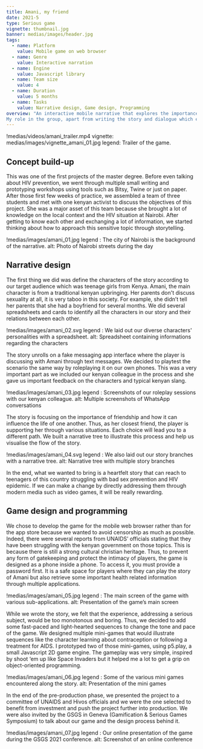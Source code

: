 ```yaml
---
title: Amani, my friend
date: 2021-5
type: Serious game
vignette: thumbnail.jpg
banner: medias/images/header.jpg
tags:
  - name: Platform
    value: Mobile game on web browser
  - name: Genre
    value: Interactive narration
  - name: Engine
    value: Javascript library
  - name: Team size
    value: 4
  - name: Duration
    value: 5 months
  - name: Tasks
    value: Narrative design, Game design, Programming
overview: "An interactive mobile narrative that explores the importance of friendship in the context of HIV prevention, through playful mini-games and heartfelt conversations. This group project, developed as a website prototype with Javascript, was selected by UNAIDS and Hivos to be further developed and distributed as part of a prevention campaign in Kenya.
My role in the group, apart from writing the story and dialogue which everyone did, was developing the mini-games in Javascript."
---
```


!medias/videos/amani_trailer.mp4
  vignette: medias/images/vignette_amani_01.jpg
  legend: Trailer of the game.

## Concept build-up

This was one of the first projects of the master degree. Before even talking about HIV prevention, we went through multiple small writing and prototyping workshops using tools such as Bitsy, Twine or just on paper.
After those first few weeks of practice, we assembled a team of three students and met with one kenyan activist to discuss the objectives of this project. She was a major asset of this team because she brought a lot of knowledge on the local context and the HIV situation at Nairobi. After getting to know each other and exchanging a lot of information, we started thinking about how to approach this sensitive topic through storytelling.

!medias/images/amani_01.jpg
  legend : The city of Nairobi is the background of the narrative.
  alt: Photo of Nairobi streets during the day

## Narrative design

The first thing we did was define the characters of the story according to our target audience which was teenage girls from Kenya. Amani, the main character is from a traditional kenyan upbringing. Her parents don't discuss sexuality at all, it is very taboo in this society. For example, she didn’t tell her parents that she had a boyfriend for several months. We did several spreadsheets and cards to identify all the characters in our story and their relations between each other.

!medias/images/amani_02.svg
  legend : We laid out our diverse characters' personalities with a spreadsheet.
  alt: Spreadsheet containing informations regarding the characters

The story unrolls on a fake messaging app interface where the player is discussing with Amani through text messages. We decided to playtest the scenario the same way by roleplaying it on our own phones. This was a very important part as we included our kenyan colleague in the process and she gave us important feedback on the characters and typical kenyan slang.

!medias/images/amani_03.jpg
  legend : Screenshots of our roleplay sessions with our kenyan colleague.
  alt: Multiple screenshots of WhatsApp conversations

The story is focusing on the importance of friendship and how it can influence the life of one another. Thus, as her closest friend, the player is supporting her through various situations. Each choice will lead you to a different path. We built a narrative tree to illustrate this process and help us visualise the flow of the story.

!medias/images/amani_04.svg
  legend : We also laid out our story branches with a narrative tree.
  alt: Narrative tree with multiple story branches

In the end, what we wanted to bring is a heartfelt story that can reach to teenagers of this country struggling with bad sex prevention and HIV epidemic. If we can make a change by directly addressing them through modern media such as video games, it will be really rewarding.

## Game design and programming

We chose to develop the game for the mobile web browser rather than for the app store because we wanted to avoid censorship as much as possible. Indeed, there were several reports from UNAIDS’ officials stating that they have been struggling with the kenyan government on those topics. This is because there is still a strong cultural christian heritage.
Thus, to prevent any form of gatekeeping and protect the intimacy of players, the game is designed as a phone inside a phone. To access it, you must provide a password first. It is a safe space for players where they can play the story of Amani but also retrieve some important health related information through multiple applications.

!medias/images/amani_05.jpg
  legend : The main screen of the game with various sub-applications.
  alt: Presentation of the game’s main screen

While we wrote the story, we felt that the experience, addressing a serious subject, would be too monotonous and boring. Thus, we decided to add some fast-paced and light-hearted sequences to change the tone and pace of the game. We designed multiple mini-games that would illustrate sequences like the character learning about contraception or following a treatment for AIDS.
I prototyped two of those mini-games, using p5.play, a small Javascript 2D game engine. The gameplay was very simple, inspired by shoot ‘em up like Space Invaders but it helped me a lot to get a grip on object-oriented programming.

!medias/images/amani_06.jpg
  legend : Some of the various mini games encountered along the story.
  alt: Presentation of the mini games

In the end of the pre-production phase, we presented the project to a committee of UNAIDS and Hivos officials and we were the one selected to benefit from investment and push the project further into production.
We were also invited by the GSGS in Geneva (Gamification & Serious Games Symposium) to talk about our game and the design process behind it.

!medias/images/amani_07.jpg
  legend : Our online presentation of the game during the GSGS 2021 conference.
  alt: Screenshot of an online conference
